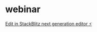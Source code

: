 # webinar

[Edit in StackBlitz next generation editor ⚡️](https://stackblitz.com/~/github.com/BeHappyLand/webinar)
